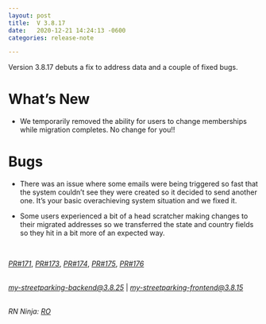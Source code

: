 ```yaml
---
layout: post
title:  V 3.8.17
date:   2020-12-21 14:24:13 -0600
categories: release-note

---
```

Version 3.8.17 debuts a fix to address data and a couple of fixed bugs. 


# What’s New
- We temporarily removed the ability for users to change memberships while migration completes. No change for you!!

# Bugs

- There was an issue where some emails were being triggered so fast that the system couldn’t see they were created so it decided to send another one. It’s your basic overachieving system situation and we fixed it. 

- Some users experienced a bit of a head scratcher making changes to their migrated addresses so we transferred the state and country fields so they hit in a bit more of an expected way.  


<br/>

*[PR#171](https://github.com/streetparking/my-streetparking/pull/171)*, *[PR#173](https://github.com/streetparking/my-streetparking/pull/168)*, *[PR#174](https://github.com/streetparking/my-streetparking/pull/174)*, *[PR#175](https://github.com/streetparking/my-streetparking/pull/175)*, *[PR#176](https://github.com/streetparking/my-streetparking/pull/176)*
<br/>
<br/>

 *[my-streetparking-backend@3.8.25](https://github.com/streetparking/my-streetparking/blob/bc2553bbacf9f2a6f9523ec20ac1cabc6ce91268/packages/my-streetparking-backend/CHANGELOG.md)* \| *[my-streetparking-frontend@3.8.15](https://github.com/streetparking/my-streetparking/blob/bc2553bbacf9f2a6f9523ec20ac1cabc6ce91268/packages/my-streetparking-frontend/CHANGELOG.md)* 
<br/>
<br/>

_RN Ninja: [RO](https://github.com/robyanna)_
 
 
 